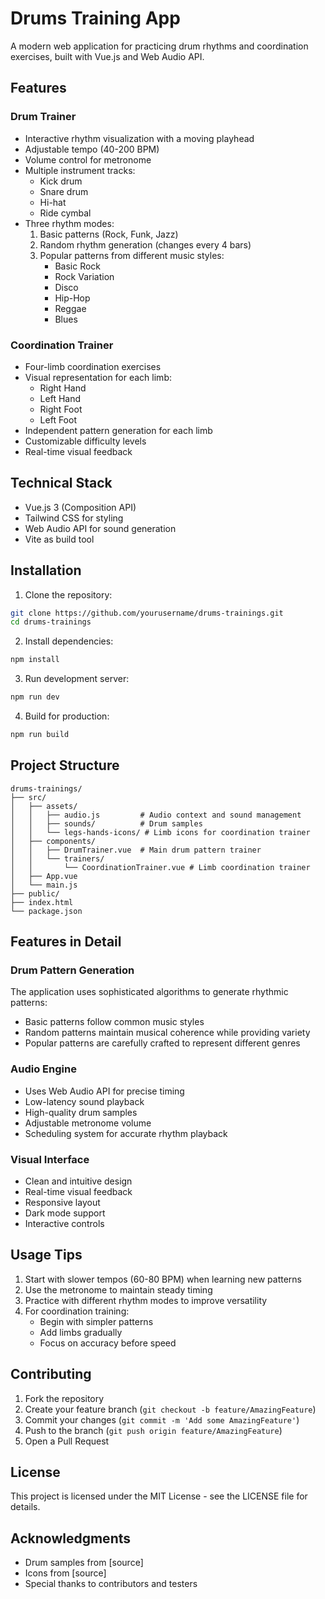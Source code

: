 # Drums Training App

A modern web application for practicing drum rhythms and coordination exercises, built with Vue.js and Web Audio API.

## Features

### Drum Trainer
- Interactive rhythm visualization with a moving playhead
- Adjustable tempo (40-200 BPM)
- Volume control for metronome
- Multiple instrument tracks:
  - Kick drum
  - Snare drum
  - Hi-hat
  - Ride cymbal
- Three rhythm modes:
  1. Basic patterns (Rock, Funk, Jazz)
  2. Random rhythm generation (changes every 4 bars)
  3. Popular patterns from different music styles:
     - Basic Rock
     - Rock Variation
     - Disco
     - Hip-Hop
     - Reggae
     - Blues

### Coordination Trainer
- Four-limb coordination exercises
- Visual representation for each limb:
  - Right Hand
  - Left Hand
  - Right Foot
  - Left Foot
- Independent pattern generation for each limb
- Customizable difficulty levels
- Real-time visual feedback

## Technical Stack

- Vue.js 3 (Composition API)
- Tailwind CSS for styling
- Web Audio API for sound generation
- Vite as build tool

## Installation

1. Clone the repository:
```bash
git clone https://github.com/yourusername/drums-trainings.git
cd drums-trainings
```

2. Install dependencies:
```bash
npm install
```

3. Run development server:
```bash
npm run dev
```

4. Build for production:
```bash
npm run build
```

## Project Structure

```
drums-trainings/
├── src/
│   ├── assets/
│   │   ├── audio.js         # Audio context and sound management
│   │   ├── sounds/          # Drum samples
│   │   └── legs-hands-icons/ # Limb icons for coordination trainer
│   ├── components/
│   │   ├── DrumTrainer.vue  # Main drum pattern trainer
│   │   └── trainers/
│   │       └── CoordinationTrainer.vue # Limb coordination trainer
│   ├── App.vue
│   └── main.js
├── public/
├── index.html
└── package.json
```

## Features in Detail

### Drum Pattern Generation
The application uses sophisticated algorithms to generate rhythmic patterns:
- Basic patterns follow common music styles
- Random patterns maintain musical coherence while providing variety
- Popular patterns are carefully crafted to represent different genres

### Audio Engine
- Uses Web Audio API for precise timing
- Low-latency sound playback
- High-quality drum samples
- Adjustable metronome volume
- Scheduling system for accurate rhythm playback

### Visual Interface
- Clean and intuitive design
- Real-time visual feedback
- Responsive layout
- Dark mode support
- Interactive controls

## Usage Tips

1. Start with slower tempos (60-80 BPM) when learning new patterns
2. Use the metronome to maintain steady timing
3. Practice with different rhythm modes to improve versatility
4. For coordination training:
   - Begin with simpler patterns
   - Add limbs gradually
   - Focus on accuracy before speed

## Contributing

1. Fork the repository
2. Create your feature branch (`git checkout -b feature/AmazingFeature`)
3. Commit your changes (`git commit -m 'Add some AmazingFeature'`)
4. Push to the branch (`git push origin feature/AmazingFeature`)
5. Open a Pull Request

## License

This project is licensed under the MIT License - see the LICENSE file for details.

## Acknowledgments

- Drum samples from [source]
- Icons from [source]
- Special thanks to contributors and testers 